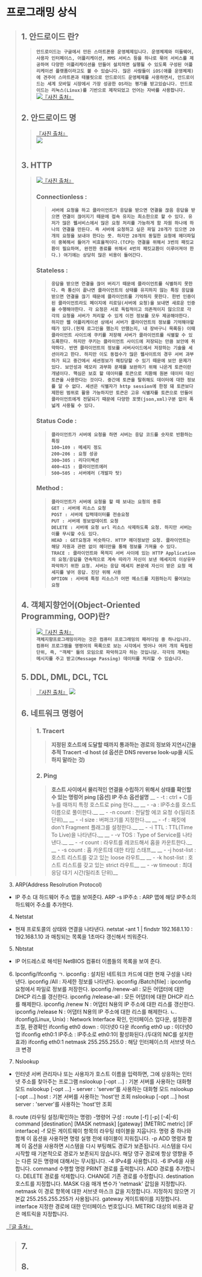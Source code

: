 
# 프로그래밍 상식
> ## 1. 안드로이드 란?
>> __`안드로이드는 구글에서 만든 스마트폰용 운영체제입니다. 운영체제와 미들웨어, 사용자 인터페이스, 어플리케이션, MMS 서비스 등을 하나로 묶어 서비스를 제공하며 다양한 어플리케이션을 만들어 설치하면 실행될 수 있도록 구성된 어플리케이션 플랫폼이라고도 볼 수 있습니다. 많은 사람들이 iOS(애플 운영체제)에 견주어 스마트폰과 태블릿으로 안드로이드 운영체제를 사용하면서, 안드로이드는 세계 모바일 시장에서 가장 성공한 OS라는 평가를 받고있습니다. 안드로이드는 리눅스(Linux)를 기반으로 제작되었고 언어는 자바를 사용합니다.`__<br>
![](https://search.pstatic.net/common/?src=http%3A%2F%2Fblogfiles.naver.net%2F20130504_35%2Fg_m8494_1367629956733Wq5yx_JPEG%2F%25BE%25C8%25B5%25E5%25B7%25CE%25C0%25CC%25B5%25E5.jpg&type=sc960_832)[『사진 출처』](https://blog.naver.com/g_m8494/150167283271)
> ## 2. 안드로이드 명
>> [『사진 출처』](https://zetawiki.com/wiki/%EC%95%88%EB%93%9C%EB%A1%9C%EC%9D%B4%EB%93%9C_%EB%B2%84%EC%A0%84_%EB%AA%A9%EB%A1%9D) <br>
![](https://github.com/kali1402/-/blob/main/%EC%95%88%EB%93%9C%EB%A1%9C%EC%9D%B4%EB%93%9C%20%EB%AA%85.PNG?raw=true)<br><br>
> ## 3. HTTP
>> ![](https://search.pstatic.net/common/?src=http%3A%2F%2Fblogfiles.naver.net%2F20150120_18%2Fidea_mind_1421744811721wftA6_PNG%2F012015_0906_HTTP1.png&type=sc960_832)[『사진 출처』](https://blog.naver.com/idea_mind/220246518782)
>> ### Connectionless :
>>> __`서버에 요청을 하고 클라이언트가 응답을 받으면 연결을 끊음
응답을 받으면 연결이 끊어지기 때문에 접속 유지는 최소한으로 할 수 있다. 유저가 많은 웹서비스에서 많은 요청 처리를 가능하게 함
자원 하나에 하나의 연결을 만든다. 즉 서버에 요청하고 싶은 파일 20개가 있으면 20개의 요청을 보내야 한다는 뜻. 하지만 20개의 동일한 요청에 헤더파일이 중복해서 들어가 비효율적이다.(TCP는 연결을 위해서 3번의 패킷교환이 필요하며, 완전한 종료를 위해서 4번의 패킷교환이 이루어져야 한다.) 여기에는 상당히 많은 비용이 들어간다.`__
>> ### Stateless :
>>> __`응답을 받으면 연결을 끊어 버리기 때문에 클라이언트를 식별하지 못한다.
즉 통신이 끝나면 클라이언트의 상태를 유지하지 않는 특징
응답을 받으면 연결을 끊기 때문에 클라이언트를 기억하지 못한다. 한번 인증이 된 클라이언트라도 페이지에 리로딩(서버에 요청)을 보내면 새로운 인증을 수행해야한다. 각 요청은 서로 독립적이고 의존적이지 않으므로 각 각의 요청을 서버가 처리할 수 있게 이전 정보를 모두 제공해야한다.
하지만 웹 어플리케이션 상에서 서버가 클라이언트의 정보를 기억해야할 때가 있다.(현재 로그인을 했는지 안했는지, 내 장바구니 목록등)
이때 클라이언트 사이드에 쿠키를 저장해 서버가 클라이언트를 식별할 수 있도록한다. 하지만 쿠키는 클라이언트 사이드에 저장되는 만큼 보안에 취약하다.
반면 클라이언트의 정보를 서버사이드에서 저장하는 기술을 세션이라고 한다. 하지만 이도 동접수가 많은 웹사이트의 경우 서버 과부하가 되고 중간에서 세션정보가 해킹당할 수 있기 때문에 보안 문제가 있다.
보안성과 메모리 과부화 문제를 보완하기 위해 나온게 토큰이란 개념이다. 핵심은 보호 할 데이터를 토큰으로 치환해 원본 데이터 대신 토큰을 사용한다는 것이다. 중간에 토큰을 탈취해도 데이터에 대한 정보를 알 수 없다.
세션은 식별자가 http session에 한정 돼 토큰보다 제한된 범위로 활용 가능하지만 토큰은 고유 식별자를 토큰으로 만들어 클라이언트에게 전달되기 때문에 다양한 포맷(json,xml)구분 없이 폭 넓게 사용될 수 있다.`__<br>
>> ### Status Code :
>>> __`클라이언트가 서버에 요청을 하면 서버는 응답 코드를 숫자로 반환하는 특징`__<br>
>>> __`100–109 : 메세지 정도`__<br>
>>> __`200–206 : 요청 성공`__<br>
>>> __`300–305 : 리다이렉션`__<br>
>>> __`400–415 : 클라이언트에러`__<br>
>>> __`500–505 : 서버에러 (개발자 탓)`__<br>
>> ### Method : 
>>> __`클라이언트가 서버에 요청을 할 때 보내는 요청의 종류`__<br>
>>> __`GET : 서버에 리소스 요청`__ <br>
>>> __`POST : 서버에 입력데이터를 전송요청`__ <br>
>>> __`PUT : 서버에 정보업데이트 요청`__ <br>
>>> __`DELETE : 서버에 요청 url 리소스 삭제하도록 요청. 하지만 서버는 이를 무시할 수도 있다.`__ <br>
>>> __`HEAD : GET요청과 비슷하다. HTTP 헤더정보만 요청. 클라이언트는 해당 자원과 관련 없이 헤더만을 통해 정보를 가져올 수 있다.`__ <br>
>>> __`TRACE : 클라이언트와 목적지 서버 사이에 있는 HTTP Application의 요청/응답을 연속적으로 계속 따라가 자신이 보낸 메세지의 이상유무 파악하기 위한 요청. 서버는 응답 메세지 본문에 자신이 받은 요청 메세지를 넣어 응답. 진단 위해 사용`__ <br>
>>> __`OPTION : 서버에 특정 리소스가 어떤 메소드를 지원하는지 물어보는 요청`__
> ## 4. 객체지향언어(Object-Oriented Programming, OOP)란?
>> ![](https://image.shutterstock.com/image-vector/oop-arrows-concept-vector-illustration-260nw-409775206.jpg)[『사진 출처』](https://www.shutterstock.com/ko/search/object+oriented+programming)<br>
>> __`객체지향프로그래밍이라는 것은 컴퓨터 프로그래밍의 패러다임 중 하나입니다. 컴퓨터 프로그램을 명령어의 목록으로 보는 시각에서 벗어나 여러 개의 독립된 단위, 즉, "객체" 들의 모임으로 파악하고자 하는 것입니닫. 각각의 개체는 메시지를 주고 받고(Message Passing) 데이터를 처리할 수 있습니다.`__
> ## 5. DDL, DML, DCL, TCL
>> [『사진 출처』](https://brownbears.tistory.com/180)
>> ![](https://github.com/kali1402/-/blob/main/sql.PNG?raw=true)
> ## 6. 네트워크 명령어
>> ### 1. Tracert
>>> __지정된 호스트에 도달할 때까지 통과하는 경로의 정보와 지연시간을 추적__
>>> __Tracert -d host (d 옵션은 DNS reverse look-up을 시도하지 말라는 것)__
>> ### 2. Ping
>>> __호스트 사이에서 물리적인 연결을 수립하기 위해서 상태를 확인할 수 있는 명렁어__
>>> __ping [옵션] IP 주소__
>>> __옵션설명__
>>> __ - -t : ctrl + C를 누를 때까지 특정 호스트로 ping 한다.__
>>> __ - -a : IP주소를 호스트 이름으로 풀이한다.__
>>> __ - -n count : 전달할 에코 요청 수(밀리초 단위)__
>>> __ - -l size  : 버퍼크기를 지정한다.__
>>> __ - -f : 패킷에 don't Fragment 플래그를 설정한다.__
>>> __ - -i TTL : TTL(Time To Live)을 나타낸다.__
>>> __ - -v TOS : Type of Service를 나타낸다.__
>>> __ - -r count : 라우트를 레코드해서 홉을 카운트한다.__
>>> __ - -s count : 홉 카운트데 대한 타임 스태프__
>>> __ - -j host-list : 호스트 리스트를 갖고 있는 loose 라우트__
>>> __ - -k host-list : 호스트 리스트를 갖고 있는 strict 라우트__
>>> __ - -w timeout : 최대 응담 대기 시간(밀리초 단위)__
 
3) ARP(Address Resolrution Protocol)
- IP 주소 대 하드웨어 주소 맵을 보여준다.
  ARP -s IP주소 : ARP 맵에 해당 IP주소의 하드웨어 주소를 추가한다.

 

4) Netstat
- 현재 프로토콜의 상태와 연결을 나타낸다.
  netstat -ant 1 | findstr 192.168.1.10 : 192.168.1.10 과 매칭되는 목록을 1초마다 갱신해서 띄워준다.

 

5) Nbtstat
- IP 어드레스로 해석된 NetBIOS 컴퓨터 이름들의 목록을 보여 준다.

 

6) Ipconfig/Ifconfig
 ㄱ. ipconfig : 설치된 네트워크 카드에 대한 현재 구성을 나타낸다.
  ipconfig /All : 자세한 정보를 나타낸다.
  ipconfig /Batch[file] : ipconfig 요청에서 파일로 정보를 저장한다.
  ipconfig /renew-all : 모든 어댑터에 대한 DHCP 리스를 갱신한다.
  ipconfig /release-all : 모든 어댑터에 대한 DHCP 리스를 해제한다.
  ipconfig /renew N : 어댑터 N용의 IP 주소에 대한 리스를 갱신한다.
  ipconfig /release N : 어댑터 N용의 IP 주소에 대한 리스를 해제한다.
 ㄴ. ifconfig(Linux, Unix) : Network Interface 확인, 인터페이스 업다운, 설정환경 조절, 환경확인
  ifconfig eth0 down : 이더넷0 다운
  ifconfig eth0 up : 이더넷0 업
  ifconfig eth0:1 IP주소 : IP주소로 eth0:1이 활성화된다.(두대의 NIC를 설치한효과)
  ifconfig eth0:1 netmask 255.255.255.0 : 해당 인터페이스의 서브넷 마스크 변경

 

7) Nslookup
- 인터넷 서버 관리자나 또는 사용자가 호스트 이름을 입력하면, 그에 상응하는 인터넷 주소를 찾아주는 프로그램
   nslookup [-opt ...]             : 기본 서버를 사용하는 대화형 모드
   nslookup [-opt ...] - server    : 'server'를 사용하는 대화형 모드
   nslookup [-opt ...] host        : 기본 서버를 사용하는 'host'만 조회
   nslookup [-opt ...] host server : 'server'를 사용하는 'host'만 조회

 


8) route (라우팅 설정/확인하는 명령)
-명령어 구성 : route [-f] [-p] [-4|-6] command [destination] [MASK netmask] [gateway] [METRIC metric] [IF interface]
  -f           모든 게이트웨이 항목의 라우팅 테이블을 지웁니다. 명령 중
               하나와 함께 이 옵션을 사용하면 명령 실행 전에
               테이블이 지워집니다.
  -p           ADD 명령과 함께 이 옵션을 사용하면 시스템을 다시 부팅해도
               경로가 보존됩니다. 시스템을 다시 시작할 때 기본적으로 경로가
               보존되지 않습니다. 해당 영구 경로에 항상 영향을 주는
               다른 모든 명령에 대해서는 무시됩니다.
  -4           IPv4를 사용합니다.
  -6           IPv6을 사용합니다.
  command      수행할 명령
                 PRINT     경로를 출력합니다.
                 ADD       경로를 추가합니다.
                 DELETE    경로를 삭제합니다.
                 CHANGE    기존 경로를 수정합니다.
  destination  호스트를 지정합니다.
  MASK         다음 매개 변수가 'netmask' 값임을 지정합니다.
  netmask      이 경로 항목에 대한 서브넷 마스크 값을 지정합니다. 지정하지 않으면 기본값 255.255.255.255가 사용됩니다.
  gateway      게이트웨이를 지정합니다.
  interface    지정한 경로에 대한 인터페이스 번호입니다.
  METRIC       대상의 비용과 같은 메트릭을 지정합니다.



[『글 출처』](https://dinding.tistory.com/24)
> ## 7.
> ## 8.
